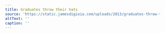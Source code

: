 ```yaml
---
title: Graduates throw their hats
source: 'https://static.jamesdigioia.com/uploads/2013/graduates-throw-their-hats.jpg'
altText: ''
caption: ''
---
```


